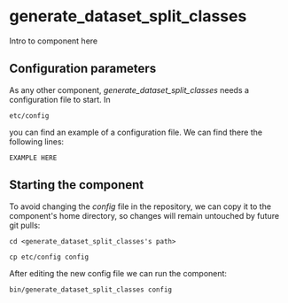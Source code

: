 # generate_dataset_split_classes
Intro to component here


## Configuration parameters
As any other component, *generate_dataset_split_classes* needs a configuration file to start. In
```
etc/config
```
you can find an example of a configuration file. We can find there the following lines:
```
EXAMPLE HERE
```

## Starting the component
To avoid changing the *config* file in the repository, we can copy it to the component's home directory, so changes will remain untouched by future git pulls:

```
cd <generate_dataset_split_classes's path> 
```
```
cp etc/config config
```

After editing the new config file we can run the component:

```
bin/generate_dataset_split_classes config
```
